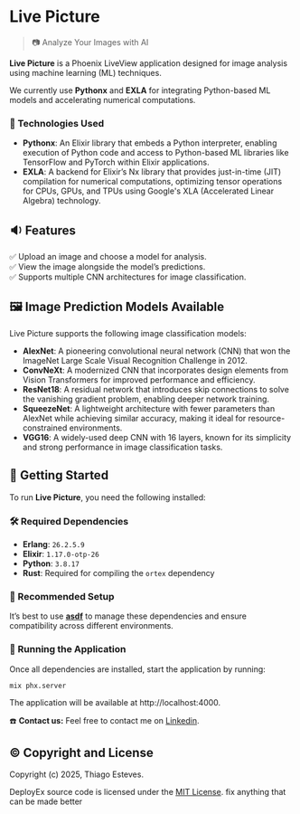 # Live Picture  

> 📷 Analyze Your Images with AI  

**Live Picture** is a Phoenix LiveView application designed for image analysis using machine learning (ML) techniques.  

We currently use **Pythonx** and **EXLA** for integrating Python-based ML models and accelerating numerical computations.  

### 🔧 Technologies Used  

- **Pythonx**: An Elixir library that embeds a Python interpreter, enabling execution of Python code and access to Python-based ML libraries like TensorFlow and PyTorch within Elixir applications.  
- **EXLA**: A backend for Elixir’s Nx library that provides just-in-time (JIT) compilation for numerical computations, optimizing tensor operations for CPUs, GPUs, and TPUs using Google's XLA (Accelerated Linear Algebra) technology.  

## 🔉 Features  

✅ Upload an image and choose a model for analysis.  
✅ View the image alongside the model’s predictions.  
✅ Supports multiple CNN architectures for image classification.  

## 🖼️ Image Prediction Models Available  

Live Picture supports the following image classification models:  

- **AlexNet**: A pioneering convolutional neural network (CNN) that won the ImageNet Large Scale Visual Recognition Challenge in 2012.  
- **ConvNeXt**: A modernized CNN that incorporates design elements from Vision Transformers for improved performance and efficiency.  
- **ResNet18**: A residual network that introduces skip connections to solve the vanishing gradient problem, enabling deeper network training.  
- **SqueezeNet**: A lightweight architecture with fewer parameters than AlexNet while achieving similar accuracy, making it ideal for resource-constrained environments.  
- **VGG16**: A widely-used deep CNN with 16 layers, known for its simplicity and strong performance in image classification tasks.  

## 📁 Getting Started  

To run **Live Picture**, you need the following installed:  

### 🛠 Required Dependencies  

- **Erlang**: `26.2.5.9`  
- **Elixir**: `1.17.0-otp-26`  
- **Python**: `3.8.17`  
- **Rust**: Required for compiling the `ortex` dependency  

### 📌 Recommended Setup  

It’s best to use [**asdf**](https://github.com/asdf-vm/asdf) to manage these dependencies and ensure compatibility across different environments.  

### 🚀 Running the Application  

Once all dependencies are installed, start the application by running:  

```sh
mix phx.server
```

The application will be available at http://localhost:4000.

☎️ **Contact us:**
Feel free to contact me on [Linkedin](https://www.linkedin.com/in/thiago-cesar-calori-esteves-972368115/).

## ©️ Copyright and License

Copyright (c) 2025, Thiago Esteves.

DeployEx source code is licensed under the [MIT License](LICENSE.md). fix anything that can be made better